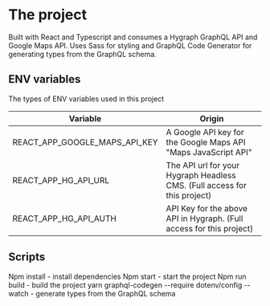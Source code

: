 # The project
Built with React and Typescript and consumes a Hygraph GraphQL API and Google Maps API. 
Uses Sass for styling and GraphQL Code Generator for generating types from the GraphQL schema.

## ENV variables 

The types of ENV variables used in this project

| Variable  | Origin |
| ------------- | ------------- |
| REACT_APP_GOOGLE_MAPS_API_KEY | A Google API key for the Google Maps API "Maps JavaScript API" |
| REACT_APP_HG_API_URL  | The API url for your Hygraph Headless CMS. (Full access for this project)  |
| REACT_APP_HG_API_AUTH | API Key for the above API in Hygraph. (Full access for this project) |


## Scripts 
Npm install - install dependencies
Npm start - start the project
Npm run build - build the project
yarn graphql-codegen --require dotenv/config --watch - generate types from the GraphQL schema

